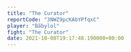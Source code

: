 ```yaml
---
title: "The Curator"
reportCode: "3NWZ9pcKAbYPfqxC"
player: "Bãbylol"
fight: "The Curator"
date: 2021-10-08T19:17:48.190000+00:00
---
```

